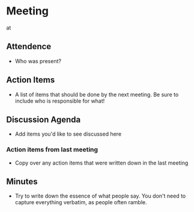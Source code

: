 # Meeting
<DATE> at <LOCATION>

## Attendence

* Who was present?

## Action Items

* A list of items that should be done by the next meeting. Be sure to include
  who is responsible for what!

## Discussion Agenda

* Add items you'd like to see discussed here

### Action items from last meeting

* Copy over any action items that were written down in the last meeting

## Minutes

* Try to write down the essence of what people say. You don't need to capture
  everything verbatim, as people often ramble.
